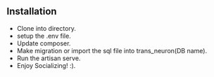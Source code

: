 
## Installation 

- Clone into directory.
- setup the .env file.
- Update composer.
- Make migration or import the sql file into trans_neuron(DB name).
- Run the artisan serve.
- Enjoy Socializing! :).

